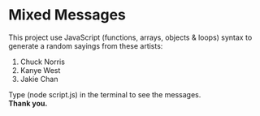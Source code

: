 # Mixed Messages
This project use JavaScript (functions, arrays, objects & loops) syntax to generate a random sayings from these artists:
1. Chuck Norris
2. Kanye West
3. Jakie Chan

Type (node script.js) in the terminal to see the messages.    
**Thank you.**